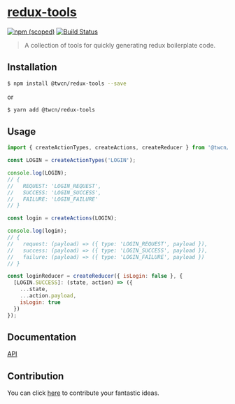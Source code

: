 # [redux-tools](https://github.com/taoweicn/redux-tools)

[![npm (scoped)](https://img.shields.io/npm/v/@twcn/redux-tools.svg)](https://www.npmjs.com/package/@twcn/redux-tools)
[![Build Status](https://travis-ci.com/taoweicn/redux-tools.svg?branch=master)](https://travis-ci.com/taoweicn/redux-tools)

> A collection of tools for quickly generating redux boilerplate code.

## Installation

```bash
$ npm install @twcn/redux-tools --save 
```

or

```bash
$ yarn add @twcn/redux-tools
```

## Usage

```javascript
import { createActionTypes, createActions, createReducer } from '@twcn/redux-tools';

const LOGIN = createActionTypes('LOGIN');

console.log(LOGIN);
// {
//   REQUEST: 'LOGIN_REQUEST',
//   SUCCESS: 'LOGIN_SUCCESS',
//   FAILURE: 'LOGIN_FAILURE'
// }

const login = createActions(LOGIN);

console.log(login);
// {
//   request: (payload) => ({ type: 'LOGIN_REQUEST', payload }),
//   success: (payload) => ({ type: 'LOGIN_SUCCESS', payload }),
//   failure: (payload) => ({ type: 'LOGIN_FAILURE', payload })
// }

const loginReducer = createReducer({ isLogin: false }, {
  [LOGIN.SUCCESS]: (state, action) => ({
    ...state,
    ...action.payload,
    isLogin: true
  })
});
```

## Documentation

[API](https://taoweicn.github.io/redux-tools/)

## Contribution

You can click [here](https://github.com/taoweicn/redux-tools/pulls) to contribute your fantastic ideas.
